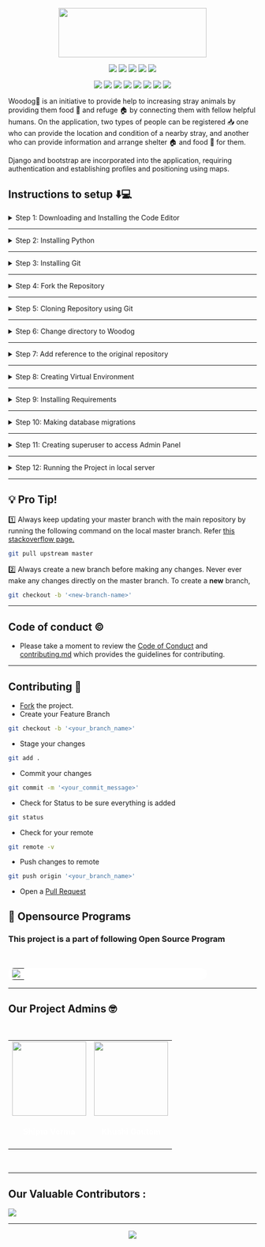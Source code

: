 <p align = 'center'>
<img src = "https://img.shields.io/badge/Woodog-4285F4?style=%2for-the-badge&logo=datadog&logoColor=white" height = '100' width = '300'/>
</p>
<div align="center">

<a href="https://github.com/Feminine-Divine/Woodog"><img src="https://badges.frapsoft.com/os/v1/open-source.svg?v=103"></a>
<a href="https://github.com/Feminine-Divine/Woodog"><img src="https://img.shields.io/badge/Built%20by-developers%20%3C%2F%3E-0059b3"></a>
<a href="https://github.com/Feminine-Divine/Woodog"><img src="https://img.shields.io/static/v1.svg?label=Contributions&message=Welcome&color=yellow"></a>
<a href="https://github.com/Feminine-Divine/"><img src="https://img.shields.io/badge/Maintained%3F-yes-brightgreen.svg?v=103"></a>
<a href="https://github.com/Feminine-Divine/Woodog"><img src="https://img.shields.io/badge/PR's%3F-Welcomed-brightgreen.svg?v=103"></a>

<a href="https://github.com/Feminine-Divine/Woodog/watchers"><img src="https://img.shields.io/github/watchers/Feminine-Divine/Woodog?style=flat"></a> 
<a href="https://github.com/Feminine-Divine/Woodog/graphs/contributors"><img src="https://img.shields.io/github/contributors/Feminine-Divine/Woodog?color=brightgreen"></a>
<a href="https://github.com/Feminine-Divine/Woodog/stargazers"><img src="https://img.shields.io/github/stars/Feminine-Divine/Woodog?color=0059b3"></a>
<a href="https://github.com/Feminine-Divine/Woodog/network/members"><img src="https://img.shields.io/github/forks/Feminine-Divine/Woodog?color=yellow"></a>
<a href="https://github.com/Feminine-Divine/Woodog/issues"><img src="https://img.shields.io/github/issues/Feminine-Divine/Woodog?color=0059b3"></a>
<a href="https://github.com/Feminine-Divine/Woodog/issues?q=is%3Aissue+is%3Aclosed"><img src="https://img.shields.io/github/issues-closed-raw/Feminine-Divine/Woodog?color=yellow"></a>
<a href="https://github.com/Feminine-Divine/Woodog/pulls"><img src="https://img.shields.io/github/issues-pr/Feminine-Divine/Woodog?color=brightgreen"></a>
<a href="https://github.com/Feminine-Divine/Woodog/pulls?q=is%3Apr+is%3Aclosed"><img src="https://img.shields.io/github/issues-pr-closed-raw/Feminine-Divine/Woodog?color=0059b3"></a> 
</div>

Woodog:dog: is an initiative to provide help to increasing stray animals by providing them food :bread: and refuge :house: by connecting them with fellow helpful humans.
On the application, two types of people can be registered :inbox_tray: one who can provide the location and condition of a nearby stray, and another who can provide information and arrange shelter :house: and food :bread: for them.

Django and bootstrap are incorporated into the application, requiring authentication and establishing profiles and positioning using maps.

## Instructions to setup :arrow_down::computer:

<details>
<summary>
Step 1: Downloading and Installing the Code Editor
</summary>
<br>
You can download and install any one of the following IDE.
<br><br>
<ul>
<li><a href="https://code.visualstudio.com/">Visual Studio Code</a> (Preferred)</li>
<li><a href="https://www.sublimetext.com/3">Sublime Text 3</a></li>
<li><a href="https://atom.io/">Atom</a></li>
</details>

---

<details>
<summary>
Step 2: Installing Python
</summary>
<br>
Download <a href="https://www.python.org/downloads/">Python Latest Version</a>
<br><br>
<ul>
<li>Make sure to check '<b>Add Python to Path</b>' in the setup window of the Installer.</li>
</ul>

Verify the installation from the Terminal using the following command,

```bash
python --version
```

</details>

---

<details>
<summary>
Step 3: Installing Git
</summary>
<br>
Download <a href="https://git-scm.com/downloads">Git</a>
</details>

---

<details>
<summary>
Step 4: Fork the Repository
</summary>
<br>
Click on <a href="#" target="_self"><img src="https://user-images.githubusercontent.com/58631762/120588030-11cee200-c454-11eb-98ad-060ef99428c5.png" width="16"></img></a> to fork <a href="https://github.com/Feminine-Divine/Woodog">this</a> repsository
</details>

---

<details>
<summary>
Step 5: Cloning Repository using Git
</summary>
<br>

```bash
git clone https://github.com/'<your-github-username>'/Woodog.git
```
</details>

---

<details>
<summary>
Step 6: Change directory to Woodog
</summary>
<br>

```bash
cd Woodog
```
</details>

---

<details>
<summary>
Step 7: Add reference to the original repository
</summary>
<br>

```bash
git remote add upstream https://github.com/Feminine-Divine/Woodog.git
```
</details>

---

<details>
<summary>
Step 8: Creating Virtual Environment
</summary>
<br>
Install virtualenv
<br><br>

```bash
pip install virtualenv
```

Creating Virtual Environment named `env`

```bash
virtualenv env
```

To Activate `env`

```bash
source env/Scripts/activate
or
./env/Scripts/activate
```

To deactivate `env`

```bash
deactivate
```
</details>

---

<details>
<summary>
Step 9: Installing Requirements
</summary>
<br>

**Note**: Before installing requirements, Make sure the virtual environment is activated.
<br><br>

```bash
cd Woodog
pip install -r requirements.txt
```
</details>

---

<details>
<summary>
Step 10: Making database migrations
</summary>
<br>

**Note**: Before making database migrations, make sure you've successfully created database.

```bash
python manage.py makemigrations
```

```bash
python manage.py migrate
```
</details>

---

<details>
<summary>
Step 11: Creating superuser to access Admin Panel
</summary>
<br>

```bash
python manage.py createsuperuser
```
</details>

---

<details>
<summary>
Step 12: Running the Project in local server
</summary>
<br>
<b>Note:</b> Before running the project in local server, Make sure you activate the Virtual Environment.
<br><br>

```bash
python manage.py runserver
```
<p>Server will be up and running in local host on PORT 8000</p>
</details>

---

## :bulb: Pro Tip!

:one: Always keep updating your master branch with the main repository by running the following command on the local master branch. Refer <a href="https://stackoverflow.com/questions/7244321/how-do-i-update-or-sync-a-forked-repository-on-github#:~:text=git%20remote%20add%20upstream%20https://github.com/whoever/whatever.git">this stackoverflow page.</a>

```bash
git pull upstream master
```

:two: Always create a new branch before making any changes. Never ever make any changes directly on the master branch. To create a **new** branch,

```bash
git checkout -b '<new-branch-name>'
```
---

## Code of conduct ©️

* Please take a moment to review the [Code of Conduct](https://github.com/Feminine-Divine/Woodog/blob/master/CODE_OF_CONDUCT.md) and [contributing.md](https://github.com/Feminine-Divine/Woodog/blob/master/contributing.md) which provides the guidelines for contributing.
---

## Contributing 👷

* <a href="#" target="_self" title="Fork">Fork</a> the project.
* Create your Feature Branch
```bash
git checkout -b '<your_branch_name>'
```
* Stage your changes
```bash
git add .
```
* Commit your changes
```bash
git commit -m '<your_commit_message>'
```
* Check for Status to be sure everything is added
```bash
git status
```
* Check for your remote
```bash
git remote -v
```
* Push changes to remote
```bash
git push origin '<your_branch_name>'
```
* Open a <a href="https://github.com/Feminine-Divine/Woodog/pulls" title="Create Pull request">Pull Request</a>

## 📌 Opensource Programs

### This project is a part of following Open Source Program
<br>

<table style="width:80%;background-color:white;border-radius:30px;">
    <tr>
  <td>
<center>
  <a href="https://letsgrowmore.in/projects/"><img src="https://letsgrowmore.in/wp-content/uploads/2021/05/cropped-growmore-removebg-preview.png"></img></a>
  </center>
  </td>
  </tr>
</table>
    <hr>

  ## Our Project Admins 🤓 

<br>
<table>
<tr>
<td align="center"><a href="https://github.com/Aaishpra"><img src="https://avatars.githubusercontent.com/u/66299533?v=4" width=150px height=150px /></a></br> <h4 style="color:white;">Shipra Verma</h4>

  



<td align="center" ><a href="https://github.com/khushishikhu"><img src="https://avatars.githubusercontent.com/u/65439761?v=4" width=150px height=150px /></a></br> <h4 style="color:white;">Khushi Gautam</h4>

</tr>
</table>
<br>

---


 ## Our Valuable Contributors :


<a href="https://github.com/Feminine-Divine/Woodog/graphs/contributors">
  <img src="https://contrib.rocks/image?repo=Feminine-Divine/Woodog" />
</a>

---

<p align="center">
<a href="https://github.com/Feminine-Divine/Woodog" title="Woodog Github">
<img src="https://img.shields.io/badge/GitHub-100000?style=for-the-badge&logo=github&logoColor=white">
    
</a>
</p>
